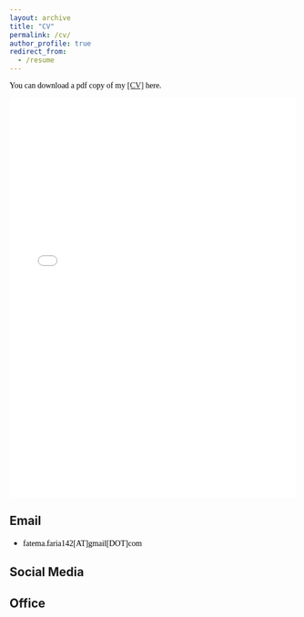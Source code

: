 ```yaml
---
layout: archive
title: "CV"
permalink: /cv/
author_profile: true
redirect_from:
  - /resume
---
```

<span style="color:black; font-family:Georgia;">You can download a pdf copy of my <a href="../files/CV/CV_of_Fatema_Tuj_Johora_Faria.pdf">[CV]</a> here.</span>

<iframe src="/files/CV/" width="100%" height="700" frameborder="no" border="0" marginwidth="0" marginheight="0"></iframe>

<br>

## Email
+ <span style="font-family:Georgia; color:black;">fatema.faria142[AT]gmail[DOT]com</span><br/>
<!-- + <span style="font-family:Georgia; color:black;">shahariar_shibli[DOT]cse[AT]aust[DOT]edu</span> -->

## Social Media
<!-- <span style="color:black; font-family:Georgia;">
You can find me on [LinkedIn](https://www.linkedin.com/in/shahariar-shibli/) and [Twitter](https://twitter.com/G_M_Shahariar).
</span> -->

## Office
<!-- [Office website](https://aust.edu/cse/faculty_member/mr_g_m_shahariar)
<address>
<span style="color:black; font-family:Georgia;">
Department of Computer Science and Engineering, <br/> 
Ahsanullah University of Science and Technology, <br/> 
141-142 Love Road, Tejgaon Industrial Area, <br/>
Dhaka - 1208, Bangladesh.
</span> 
</address> 
<br/>

<iframe src="https://www.google.com/maps/embed?pb=!1m14!1m8!1m3!1d3651.5510678078604!2d90.40456818240061!3d23.76338330222376!3m2!1i1024!2i768!4f13.1!3m3!1m2!1s0x3755c790e6cf50a9%3A0xcae56c17297f85f8!2sAhsanullah%20University%20of%20Science%20and%20Technology!5e0!3m2!1sen!2sbd!4v1682061216525!5m2!1sen!2sbd" width="600" height="450" style="border:0;" allowfullscreen="" loading="lazy" referrerpolicy="no-referrer-when-downgrade"></iframe> -->